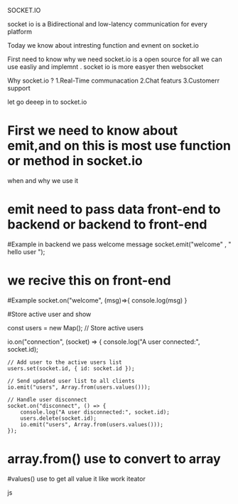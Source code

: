 
SOCKET.IO

socket io is a Bidirectional and low-latency communication for every platform

Today we know about intresting function and evnent on socket.io 

First need to know why we need socket.io is a open source for all we can use easliy and implemnt . socket io is more easyer then websocket

Why socket.io ? 
1.Real-Time communacation
2.Chat featurs 
3.Customerr support


let go deeep in to socket.io 


# First we need to know about emit,and on this is most use function or method in socket.io

when and why we use it 

# emit need to pass data front-end to backend or backend to front-end 

#Example in backend we pass welcome message 
  socket.emit("welcome" , " hello user ");

  # we recive this on front-end 
  #Example
   socket.on("welcome", (msg)=>{
   console.log(msg)
   }





#Store active user and show 

const users = new Map(); // Store active users

io.on("connection", (socket) => {
    console.log("A user connected:", socket.id);

    // Add user to the active users list
    users.set(socket.id, { id: socket.id });

    // Send updated user list to all clients
    io.emit("users", Array.from(users.values())); 

    // Handle user disconnect
    socket.on("disconnect", () => {
        console.log("A user disconnected:", socket.id);
        users.delete(socket.id);
        io.emit("users", Array.from(users.values())); 
    });
# array.from() use to convert to array 
#values() use to get all value it like work iteator


js 












